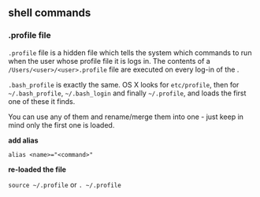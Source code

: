 ## shell commands

### .profile file
`.profile` file is a hidden file which tells the system which commands to run when 
the user whose profile file it is logs in. The contents of a `/Users/<user>/<user>.profile` 
file are executed on every log-in of the <user>.

`.bash_profile` is exactly the same. OS X looks for `etc/profile`, then for `~/.bash_profile`, 
`~/.bash_login` and finally `~/.profile`, and loads the first one of these it finds.

You can use any of them and rename/merge them into one - just keep in mind only the first one is
loaded.

**add alias**

```alias <name>="<command>"```

**re-loaded the file**

```source ~/.profile``` or ```. ~/.profile```
